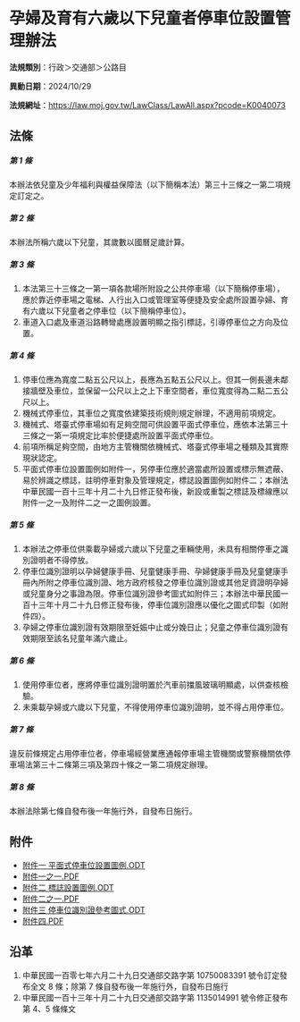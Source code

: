 # 孕婦及育有六歲以下兒童者停車位設置管理辦法

**法規類別**：行政＞交通部＞公路目

**異動日期**：2024/10/29  

**法規網址**：https://law.moj.gov.tw/LawClass/LawAll.aspx?pcode=K0040073





## 法條
##### 第 1 條
本辦法依兒童及少年福利與權益保障法（以下簡稱本法）第三十三條之一第二項規定訂定之。

##### 第 2 條
本辦法所稱六歲以下兒童，其歲數以國曆足歲計算。

##### 第 3 條
1. 本法第三十三條之一第一項各款場所附設之公共停車場（以下簡稱停車場），應於靠近停車場之電梯、人行出入口或管理室等便捷及安全處所設置孕婦、育有六歲以下兒童者之停車位（以下簡稱停車位）。
1. 車道入口處及車道沿路轉彎處應設置明顯之指引標誌，引導停車位之方向及位置。

##### 第 4 條
1. 停車位應為寬度二點五公尺以上，長應為五點五公尺以上。但其一側長邊未鄰接牆壁及車位，並保留一公尺以上之上下車空間者，車位寬度得為二點二五公尺以上。
1. 機械式停車位，其車位之寬度依建築技術規則規定辦理，不適用前項規定。
1. 機械式、塔臺式停車場如有足夠空間可供設置平面式停車位，應依本法第三十三條之一第一項規定比率於便捷處所設置平面式停車位。
1. 前項所稱足夠空間，由地方主管機關依機械式、塔臺式停車場之種類及其實際現狀認定。
1. 平面式停車位設置圖例如附件一，另停車位應於適當處所設置或標示無遮蔽、易於辨識之標誌，註明停車對象及管理規定，標誌設置圖例如附件二；本辦法中華民國一百十三年十月二十九日修正發布後，新設或重製之標誌及標線應以附件一之一及附件二之一之圖例設置。

##### 第 5 條
1. 本辦法之停車位供乘載孕婦或六歲以下兒童之車輛使用，未具有相關停車之識別證明者不得停放。
1. 停車位識別證明以孕婦健康手冊、兒童健康手冊、孕婦健康手冊及兒童健康手冊內所附之停車位識別證、地方政府核發之停車位識別證或其他足資證明孕婦或兒童身分之事證為限。停車位識別證參考圖式如附件三；本辦法中華民國一百十三年十月二十九日修正發布後，停車位識別證應以優化之圖式印製（如附件四）。
1. 孕婦之停車位識別證有效期限至妊娠中止或分娩日止；兒童之停車位識別證有效期限至該名兒童年滿六歲止。

##### 第 6 條
1. 使用停車位者，應將停車位識別證明置於汽車前擋風玻璃明顯處，以供查核檢驗。
1. 未乘載孕婦或六歲以下兒童，不得使用停車位識別證明，並不得占用停車位。

##### 第 7 條
違反前條規定占用停車位者，停車場經營業應通報停車場主管機關或警察機關依停車場法第三十二條第三項及第四十條之一第二項規定辦理。

##### 第 8 條
本辦法除第七條自發布後一年施行外，自發布日施行。
## 附件
* [附件一 平面式停車位設置圖例.ODT](https://law.moj.gov.tw/LawClass/LawGetFile.ashx?FileId=0000221735)
* [附件一之一.PDF](https://law.moj.gov.tw/LawClass/LawGetFile.ashx?FileId=0000378108)
* [附件二 標誌設置圖例.ODT](https://law.moj.gov.tw/LawClass/LawGetFile.ashx?FileId=0000221736)
* [附件二之一.PDF](https://law.moj.gov.tw/LawClass/LawGetFile.ashx?FileId=0000378109)
* [附件三 停車位識別證參考圖式.ODT](https://law.moj.gov.tw/LawClass/LawGetFile.ashx?FileId=0000221737)
* [附件四.PDF](https://law.moj.gov.tw/LawClass/LawGetFile.ashx?FileId=0000378110)
## 沿革
1. 中華民國一百零七年六月二十九日交通部交路字第 10750083391  號令訂定發布全文 8  條；除第 7  條自發布後一年施行外，自發布日施行
1. 中華民國一百十三年十月二十九日交通部交路字第 1135014991 號令修正發布第 4、5 條條文
